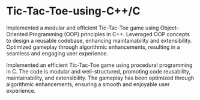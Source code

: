 # Tic-Tac-Toe-using-C++/C
Implemented a modular and efficient Tic-Tac-Toe game using Object-Oriented Programming (OOP) principles in C++. Leveraged OOP concepts to design a reusable codebase, enhancing maintainability and extensibility. Optimized gameplay through algorithmic enhancements, resulting in a seamless and engaging user experience. 

Implemented an efficient Tic-Tac-Toe game using procedural programming in C. The code is modular and well-structured, promoting code reusability, maintainability, and extensibility. The gameplay has been optimized through algorithmic enhancements, ensuring a smooth and enjoyable user experience.
